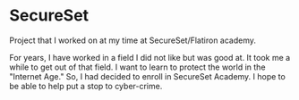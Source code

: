 # SecureSet
Project that I worked on at my time at SecureSet/Flatiron academy.

For years, I have worked in a field I did not like but was good at.  It took me a while to get out of that field.  I want to learn to protect the world in the "Internet Age."  So, I had decided to enroll in SecureSet Academy.  I hope to be able to help put a stop to cyber-crime. 
